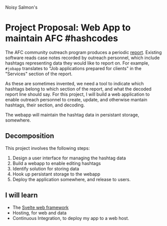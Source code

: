 Noisy Salmon's

# Project Proposal: Web App to maintain AFC #hashcodes

The AFC community outreach program produces a periodic [report](https://docs.google.com/document/d/1RyCfUrk4by9SqNUStuE6JU2Bz7ofb3orshPpcCiHxfY/edit?usp=sharing).  Existing software reads case notes recorded by outreach personnel, which include hashtags representing data they would like to report on.  For example, `#jobapp` translates to "Job applications prepared for clients" in the "Services" section of the report.

As these are sometimes invented, we need a tool to indicate which hashtags belong to which section of the report, and what the decoded report line should say.  For this project, I will build a web application to enable outreach personnel to create, update, and otherwise mantain hashtags, their section, and decoding.

The webapp will maintain the hashtag data in persistant storage, somewhere.

## Decomposition

This project involves the following steps:
1. Design a user interface for managing the hashtag data
2. Build a webapp to enable editing hashtags
3. Identify solution for storing data
4. Hook up persistant storage to the webapp
5. Deploy the application somewhere, and release to users.

## I will learn

- The [Svelte web framework](https://learn.svelte.dev/) 
- Hosting, for web and data
- Continuous Integration, to deploy my app to a web host.




